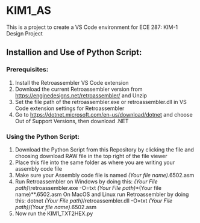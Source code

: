 # KIM1_AS
This is a project to create a VS Code environment for ECE 287: KIM-1 Design Project

## Installion and Use of Python Script:
### Prerequisites: 
1. Install the Retroassembler VS Code extension
2. Download the current Retroassembler version from https://enginedesigns.net/retroassembler/ and Unzip
3. Set the file path of the retroassembler.exe or retroassembler.dll in VS Code extension settings for Retroassembler
4. Go to https://dotnet.microsoft.com/en-us/download/dotnet and choose Out of Support Versions, then download .NET

### Using the Python Script:
1. Download the Python Script from this Repository by clicking the file and choosing download RAW file in the top right of the file viewer
2. Place this file into the same folder as where you are writing your assembly code file
3. Make sure your Assembly code file is named *(Your file name)*.6502.asm
4. Run Retroassembler on Windows by doing this: *(Your File path)*\retroassembler.exe -O=txt *(Your File path)*\*(Your file name)**.6502.asm
   On MacOS and Linux run Retroassembler by doing this: dotnet *(Your File path)*/retroassembler.dll -O=txt *(Your File path)*/*(Your file name)*.6502.asm
5. Now run the KIM1_TXT2HEX.py
